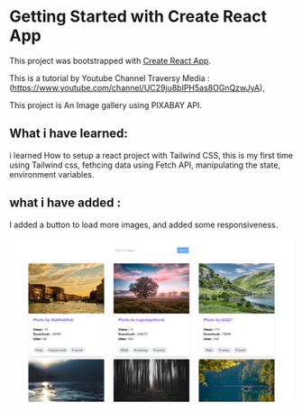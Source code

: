 # Getting Started with Create React App

This project was bootstrapped with [Create React App](https://github.com/facebook/create-react-app).

This is a tutorial by Youtube Channel Traversy Media : (https://www.youtube.com/channel/UC29ju8bIPH5as8OGnQzwJyA),

This project is An Image gallery using PIXABAY API.

## What i have learned:
i learned How to setup a react project with Tailwind CSS, this is my first time using Tailwind css, fethcing data using Fetch API, manipulating the state, environment variables.

## what i have added : 
I added a button to load more images, and added some responsiveness.

![](localhost_3000.png)
